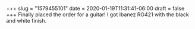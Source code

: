 +++
slug = "1579455101"
date = 2020-01-19T11:31:41-06:00
draft = false
+++
Finally placed the order for a guitar! I got Ibanez RG421 with the black and white finish.
